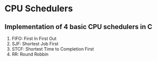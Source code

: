 <h1>CPU Schedulers</h1>
<h2>Implementation of 4 basic CPU schedulers in C</h2>
<ol>
  <li>FIFO: First In First Out</li>
  <li>SJF: Shortest Job First</li>
  <li>STCF: Shortest Time to Completion First</li>
  <li>RR: Round Robbin</li>
</ol>
